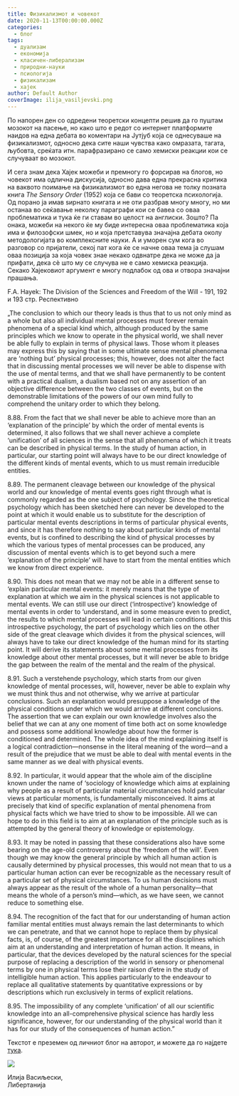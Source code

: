 ```yaml
---
title: Физикализмот и човекот
date: 2020-11-13T00:00:00.000Z
categories:
  - блог
tags:
  - дуализам
  - економија
  - класичен-либерализам
  - природни-науки
  - псиологија
  - физикализам
  - хајек
author: Default Author
coverImage: ilija_vasiljevski.png
---
```


По напорен ден со одредени теоретски концепти решив да го пуштам мозокот на пасење, но како што е редот со интернет платформите наидов на една дебата во коментари на Јутјуб која се однесуваше на физикализмот, односно дека сите наши чувства како омразата, тагата, љубовта, среќата итн. парафразирано се само хемиски реакции кои се случуваат во мозокот.  

И сега знам дека Хајек можеби и премногу го форсирав на блогов, но човекот има одлична дискусија, односно дава една прекрасна критика на ваквото поимање на физикализмот во една негова не толку позната книга _The Sensory Order_ (1952) која се бави со теоретска психологија. Од порано ја имав ѕирнато книгата и не оти разбрав многу многу, но ми останаа во сеќавање неколку параграфи кои се бавеа со оваа проблематика и тука ќе ги ставам во целост на англиски. Зошто? Па онака, можеби на некого ќе му биде интересна оваа проблематика која има и филозофски шмек, но и која претставува значајна дебата околу методологијата во комплексните науки. А и уморен сум кога во разговор со пријатели, секој пат кога ќе се начне оваа тема ја слушам оваа позиција за која човек знае некако одвнатре дека не може да ја прифати, дека сѐ што му се случува не е само хемиска реакција. Секако Хајековиот аргумент е многу подлабок од ова и отвора значајни прашања.

F.A. Hayek: The Division of the Sciences and Freedom of the Will - 191, 192 и 193 стр. Респективно

„The conclusion to which our theory leads is thus that to us not only mind as a whole but also all individual mental processes must forever remain phenomena of a special kind which, although produced by the same principles which we know to operate in the physical world, we shall never be able fully to explain in terms of physical laws. Those whom it pleases may express this by saying that in some ultimate sense mental phenomena are ‘nothing but’ physical processes; this, however, does not alter the fact that in discussing mental processes we will never be able to dispense with the use of mental terms, and that we shall have permanently to be content with a practical dualism, a dualism based not on any assertion of an objective difference between the two classes of events, but on the demonstrable limitations of the powers of our own mind fully to comprehend the unitary order to which they belong.

8.88. From the fact that we shall never be able to achieve more than an ‘explanation of the principle’ by which the order of mental events is determined, it also follows that we shall never achieve a complete ‘unification’ of all sciences in the sense that all phenomena of which it treats can be described in physical terms. In the study of human action, in particular, our starting point will always have to be our direct knowledge of the different kinds of mental events, which to us must remain irreducible entities.

8.89. The permanent cleavage between our knowledge of the physical world and our knowledge of mental events goes right through what is commonly regarded as the one subject of psychology. Since the theoretical psychology which has been sketched here can never be developed to the point at which it would enable us to substitute for the description of particular mental events descriptions in terms of particular physical events, and since it has therefore nothing to say about particular kinds of mental events, but is confined to describing the kind of physical processes by which the various types of mental processes can be produced, any discussion of mental events which is to get beyond such a mere ‘explanation of the principle’ will have to start from the mental entities which we know from direct experience.

8.90. This does not mean that we may not be able in a different sense to ‘explain particular mental events: it merely means that the type of explanation at which we aim in the physical sciences is not applicable to mental events. We can still use our direct (‘introspective’) knowledge of mental events in order to ‘understand, and in some measure even to predict, the results to which mental processes will lead in certain conditions. But this introspective psychology, the part of psychology which lies on the other side of the great cleavage which divides it from the physical sciences, will always have to take our direct knowledge of the human mind for its starting point. It will derive its statements about some mental processes from its knowledge about other mental processes, but it will never be able to bridge the gap between the realm of the mental and the realm of the physical.

8.91. Such a verstehende psychology, which starts from our given knowledge of mental processes, will, however, never be able to explain why we must think thus and not otherwise, why we arrive at particular conclusions. Such an explanation would presuppose a knowledge of the physical conditions under which we would arrive at different conclusions. The assertion that we can explain our own knowledge involves also the belief that we can at any one moment of time both act on some knowledge and possess some additional knowledge about how the former is conditioned and determined. The whole idea of the mind explaining itself is a logical contradiction—nonsense in the literal meaning of the word—and a result of the prejudice that we must be able to deal with mental events in the same manner as we deal with physical events.

8.92. In particular, it would appear that the whole aim of the discipline known under the name of ‘sociology of knowledge which aims at explaining why people as a result of particular material circumstances hold particular views at particular moments, is fundamentally misconceived. It aims at precisely that kind of specific explanation of mental phenomena from physical facts which we have tried to show to be impossible. All we can hope to do in this field is to aim at an explanation of the principle such as is attempted by the general theory of knowledge or epistemology.

8.93. It may be noted in passing that these considerations also have some bearing on the age-old controversy about the ‘freedom of the will’. Even though we may know the general principle by which all human action is causally determined by physical processes, this would not mean that to us a particular human action can ever be recognizable as the necessary result of a particular set of physical circumstances. To us human decisions must always appear as the result of the whole of a human personality—that means the whole of a person’s mind—which, as we have seen, we cannot reduce to something else.

8.94. The recognition of the fact that for our understanding of human action familiar mental entities must always remain the last determinants to which we can penetrate, and that we cannot hope to replace them by physical facts, is, of course, of the greatest importance for all the disciplines which aim at an understanding and interpretation of human action. It means, in particular, that the devices developed by the natural sciences for the special purpose of replacing a description of the world in sensory or phenomenal terms by one in physical terms lose their raison d’etre in the study of intelligible human action. This applies particularly to the endeavour to replace all qualitative statements by quantitative expressions or by descriptions which run exclusively in terms of explicit relations.

8.95. The impossibility of any complete ‘unification’ of all our scientific knowledge into an all-comprehensive physical science has hardly less significance, however, for our understanding of the physical world than it has for our study of the consequences of human action.”

Текстот е преземен од личниот блог на авторот, и можете да го најдете [тука](https://ilijav.substack.com/p/--7a7).

![](http://libertaniabackup.local/wp-content/uploads/2020/08/ilija_vasiljevski.png)

Илија Васиљески,  
Либертанија
